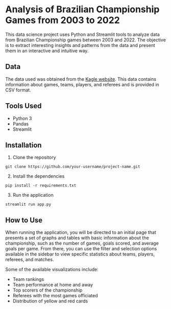 # Analysis of Brazilian Championship Games from 2003 to 2022

This data science project uses Python and Streamlit tools to analyze data from Brazilian Championship games between 2003 and 2022. The objective is to extract interesting insights and patterns from the data and present them in an interactive and intuitive way.

## Data

The data used was obtained from the [Kagle website](https://www.kaggle.com/datasets/adaoduque/campeonato-brasileiro-de-futebol). This data contains information about games, teams, players, and referees and is provided in CSV format.

## Tools Used

* Python 3
* Pandas
* Streamlit

## Installation

1. Clone the repository

~~~
git clone https://github.com/your-username/project-name.git
~~~

2. Install the dependencies

~~~
pip install -r requirements.txt
~~~

3. Run the application

~~~
streamlit run app.py
~~~

## How to Use
When running the application, you will be directed to an initial page that presents a set of graphs and tables with basic information about the championship, such as the number of games, goals scored, and average goals per game. From there, you can use the filter and selection options available in the sidebar to view specific statistics about teams, players, referees, and matches.

Some of the available visualizations include:

* Team rankings
* Team performance at home and away
* Top scorers of the championship
* Referees with the most games officiated
* Distribution of yellow and red cards

